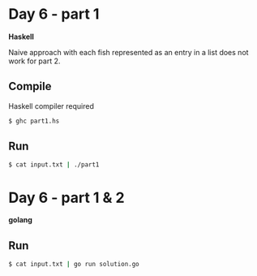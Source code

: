 # Day 6 - part 1

**Haskell**

Naive approach with each fish represented as an entry in a list does not work for part 2.

## Compile

Haskell compiler required

```bash
$ ghc part1.hs
```

## Run

```bash
$ cat input.txt | ./part1
```


# Day 6 - part 1 & 2

**golang**

## Run

```bash
$ cat input.txt | go run solution.go
```
